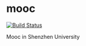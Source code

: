 mooc
====

[![Build Status](https://travis-ci.org/shonenada/mooc.png?branch=develop)](https://travis-ci.org/shonenada/mooc)

Mooc in Shenzhen University
